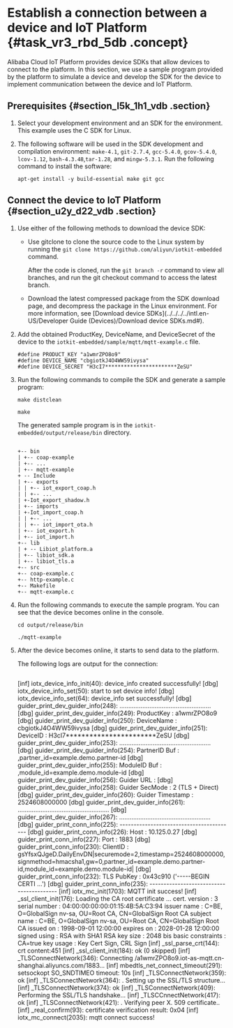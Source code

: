 # Establish a connection between a device and IoT Platform {#task_vr3_rbd_5db .concept}

Alibaba Cloud IoT Platform provides device SDKs that allow devices to connect to the platform. In this section, we use a sample program provided by the platform to simulate a device and develop the SDK for the device to implement communication between the device and IoT Platform.

## Prerequisites {#section_l5k_1h1_vdb .section}

1.  Select your development environment and an SDK for the environment. This example uses the C SDK for Linux.
2.  The following software will be used in the SDK development and compilation environment: `make-4.1`, `git-2.7.4`, `gcc-5.4.0`, `gcov-5.4.0`, `lcov-1.12`, `bash-4.3.48`,`tar-1.28`, and `mingw-5.3.1`. Run the following command to install the software:

    `apt-get install -y build-essential make git gcc`


## Connect the device to IoT Platform {#section_u2y_d22_vdb .section}

1.  Use either of the following methods to download the device SDK:
    -   Use gitclone to clone the source code to the Linux system by running the `git clone https://github.com/aliyun/iotkit-embedded` command.

        After the code is cloned, run the `git branch -r` command to view all branches, and run the git checkout command to access the latest branch.

    -   Download the latest compressed package from the SDK download page, and decompress the package in the Linux environment. For more information, see [Download device SDKs](../../../../intl.en-US/Developer Guide (Devices)/Download device SDKs.md#).
2.  Add the obtained ProductKey, DeviceName, and DeviceSecret of the device to the `iotkit-embedded/sample/mqtt/mqtt-example.c` file.

    ```
    #define PRODUCT_KEY "a1wmrZPO8o9"
    #define DEVICE_NAME "cbgiotkJ4O4WW59ivysa"
    #define DEVICE_SECRET "H3cI7***********************ZeSU"
    ```

3.  Run the following commands to compile the SDK and generate a sample program:

    `make distclean`

    `make`

    The generated sample program is in the `iotkit-embedded/output/release/bin` directory.

    ```
    
    +-- bin
    | +-- coap-example
    | +-- ...
    | +-- mqtt-example
    + -- Include
    | +-- exports
    | | +-- iot_export_coap.h
    | | +-- ...
    | +-Iot_export_shadow.h
    | +-- imports
    | +-Iot_import_coap.h
    | | +-- ...
    | | +-- iot_import_ota.h
    | +-- iot_export.h
    | +-- iot_import.h
    +-- lib
    | + -- Libiot_platform.a
    | +-- libiot_sdk.a
    | +-- libiot_tls.a
    +-- src
    +-- coap-example.c
    +-- http-example.c
    +-- Makefile
    +-- mqtt-example.c
    ```

4.  Run the following commands to execute the sample program. You can see that the device becomes online in the console.

    `cd output/release/bin`

    `./mqtt-example`

5.  After the device becomes online, it starts to send data to the platform.

    The following logs are output for the connection:

    ```
    
    ```
    [inf] iotx_device_info_init(40): device_info created successfully!
    [dbg] iotx_device_info_set(50): start to set device info!
    [dbg] iotx_device_info_set(64): device_info set successfully!
    [dbg] guider_print_dev_guider_info(248): ....................................................
    [dbg] guider_print_dev_guider_info(249): ProductKey : a1wmrZPO8o9 
    [dbg] guider_print_dev_guider_info(250): DeviceName : cbgiotkJ4O4WW59ivysa
    [dbg] guider_print_dev_guider_info(251): DeviceID : H3cI7***********************ZeSU
    [dbg] guider_print_dev_guider_info(253): ....................................................
    [dbg] guider_print_dev_guider_info(254): PartnerID Buf : ,partner_id=example.demo.partner-id
    [dbg] guider_print_dev_guider_info(255): ModuleID Buf : ,module_id=example.demo.module-id
    [dbg] guider_print_dev_guider_info(256): Guider URL :
    [dbg] guider_print_dev_guider_info(258): Guider SecMode : 2 (TLS + Direct)
    [dbg] guider_print_dev_guider_info(260): Guider Timestamp : 2524608000000
    [dbg] guider_print_dev_guider_info(261): ....................................................
    [dbg] guider_print_dev_guider_info(267): ....................................................
    [dbg] guider_print_conn_info(225): -----------------------------------------
    [dbg] guider_print_conn_info(226): Host : 10.125.0.27
    [dbg] guider_print_conn_info(227): Port : 1883
    [dbg] guider_print_conn_info(230): ClientID : gsYfsxQJgeD.DailyEnvDN|securemode=2,timestamp=2524608000000,signmethod=hmacsha1,gw=0,partner_id=example.demo.partner-id,module_id=example.demo.module-id|
    [dbg] guider_print_conn_info(232): TLS PubKey : 0x43c910 ('-----BEGIN CERTI ...')
    [dbg] guider_print_conn_info(235): -----------------------------------------
    [inf] iotx_mc_init(1703): MQTT init success!
    [inf] _ssl_client_init(176): Loading the CA root certificate ...
    cert. version : 3
    serial number : 04:00:00:00:00:01:15:4B:5A:C3:94
    issuer name : C=BE, O=GlobalSign nv-sa, OU=Root CA, CN=GlobalSign Root CA
    subject name : C=BE, O=GlobalSign nv-sa, OU=Root CA, CN=GlobalSign Root CA
    issued on : 1998-09-01 12:00:00
    expires on : 2028-01-28 12:00:00
    signed using : RSA with SHA1
    RSA key size : 2048 bis
    basic constraints : CA=true
    key usage : Key Cert Sign, CRL Sign
    [inf] _ssl_parse_crt(144): crt content:451
    [inf] _ssl_client_init(184): ok (0 skipped)
    [inf] _TLSConnectNetwork(346): Connecting /a1wmrZPO8o9.iot-as-mqtt.cn-shanghai.aliyuncs.com/1883...
    [inf] mbedtls_net_connect_timeout(291): setsockopt SO_SNDTIMEO timeout: 10s
    [inf] _TLSConnectNetwork(359): ok
    [inf] _TLSConnectNetwork(364): . Setting up the SSL/TLS structure...
    [inf] _TLSConnectNetwork(374): ok
    [inf] _TLSConnectNetwork(409): Performing the SSL/TLS handshake...
    [inf] _TLSCCnnectNetwork(417): ok
    [inf] _TLSConnectNetwork(421): . Verifying peer X. 509 certificate..
    [inf] _real_confirm(93): certificate verification result: 0x04
    [inf] iotx_mc_connect(2035): mqtt connect success!
    ```
    ```



